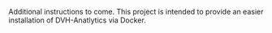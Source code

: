 Additional instructions to come.  This project is intended to provide an easier installation 
of DVH-Anatlytics via Docker.
